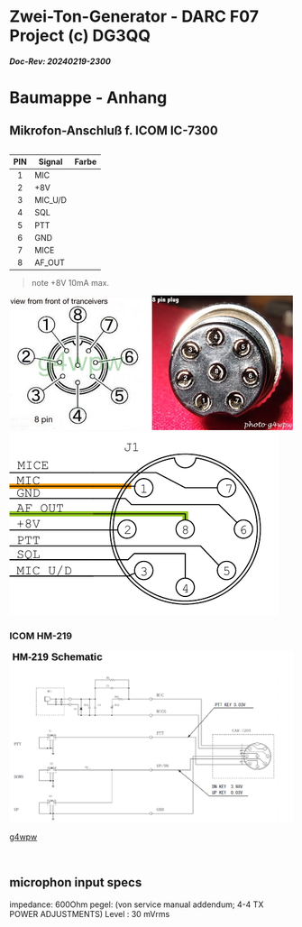 # Zwei-Ton-Generator - DARC F07 Project (c) DG3QQ

#####  Doc-Rev: 20240219-2300

#  Baumappe - Anhang

## Mikrofon-Anschluß f. ICOM IC-7300 

## 
| PIN   | Signal | Farbe |
| :---: | ----------- | --- |
| 1 | MIC             |     |
| 2 | +8V             |     |
| 3 | MIC_U/D         |     |
| 4 | SQL             |     |
| 5 | PTT             |     |
| 6 | GND             |     |
| 7 | MICE            |     |
| 8 | AF_OUT          |     |
  
>note +8V 10mA max.
 
![icom 8pin ](8pindiagram.jpg) ![](8pin.jpg)
![](ic7300_mic_pinout.jpg)

### ICOM HM-219
![icom HM-219 schematic ](HM-219_sch.jpg)

[g4wpw](https://www.qsl.net/g4wpw/date.html)

![]()

## microphon input specs

impedance: 600Ohm
pegel: (von service manual addendum; 4-4 TX POWER ADJUSTMENTS) Level : 30 mVrms

